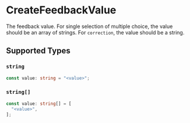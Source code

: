 # CreateFeedbackValue

The feedback value. For single selection of multiple choice, the value should be an array of strings. For `correction`, the value should be a string.


## Supported Types

### `string`

```typescript
const value: string = "<value>";
```

### `string[]`

```typescript
const value: string[] = [
  "<value>",
];
```

